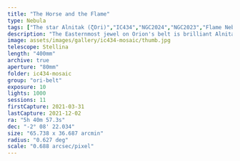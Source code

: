 ```yaml
---
title: "The Horse and the Flame"
type: Nebula
tags: ["The star Alnitak (ζOri)","IC434","NGC2024","NGC2023","Flame Nebula","Orion B", "Horsehead Nebula"]
description: "The Easternmost jewel on Orion's belt is brilliant Alnitak, a bright star that bombards NGC 2024 The Flame Nebula with ultraviolet light, causing the gases to glow and form a brilliant orange flame. Nearby, a cloud of dust is illuminated from behind by emission nebula IC434 to create a strikingly horsehead-like silhouette."
image: assets/images/gallery/ic434-mosaic/thumb.jpg
telescope: Stellina
length: "400mm"
archive: true
aperture: "80mm"
folder: ic434-mosaic
group: "ori-belt"
exposure: 10
lights: 1000
sessions: 11
firstCapture: 2021-03-31
lastCapture: 2021-12-02
ra: "5h 40m 57.3s"
dec: "-2° 08' 22.034"
size: "65.738 x 36.687 arcmin"
radius: "0.627 deg"
scale: "0.688 arcsec/pixel"
---
```

